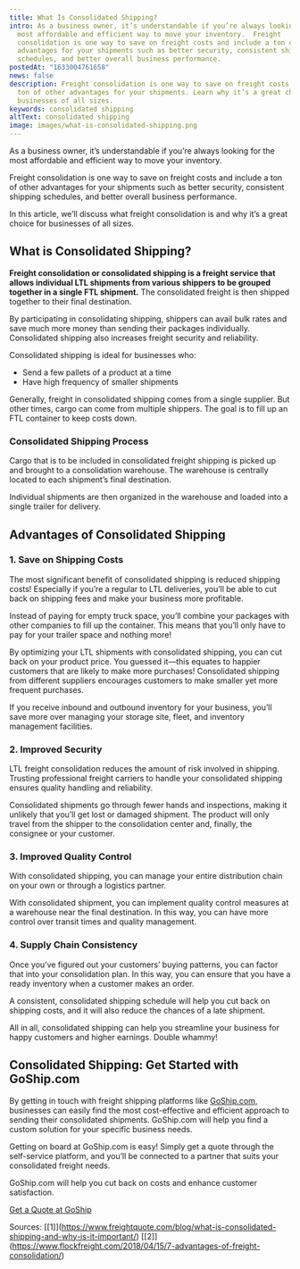 ```yaml
---
title: What Is Consolidated Shipping?
intro: As a business owner, it’s understandable if you’re always looking for the
  most affordable and efficient way to move your inventory.  Freight
  consolidation is one way to save on freight costs and include a ton of other
  advantages for your shipments such as better security, consistent shipping
  schedules, and better overall business performance.
postedAt: "1633004761658"
news: false
description: Freight consolidation is one way to save on freight costs plus a
  ton of other advantages for your shipments. Learn why it’s a great choice for
  businesses of all sizes.
keywords: consolidated shipping
altText: consolidated shipping
image: images/what-is-consolidated-shipping.png
---
```

<!--StartFragment-->

As a business owner, it’s understandable if you’re always looking for the most affordable and efficient way to move your inventory.

Freight consolidation is one way to save on freight costs and include a ton of other advantages for your shipments such as better security, consistent shipping schedules, and better overall business performance.

In this article, we’ll discuss what freight consolidation is and why it’s a great choice for businesses of all sizes.

## What is Consolidated Shipping?

**Freight consolidation or consolidated shipping is a freight service that allows individual LTL shipments from various shippers to be grouped together in a single FTL shipment.** The consolidated freight is then shipped together to their final destination.

By participating in consolidating shipping, shippers can avail bulk rates and save much more money than sending their packages individually. Consolidated shipping also increases freight security and reliability.

Consolidated shipping is ideal for businesses who:

* Send a few pallets of a product at a time
* Have high frequency of smaller shipments

Generally, freight in consolidated shipping comes from a single supplier. But other times, cargo can come from multiple shippers. The goal is to fill up an FTL container to keep costs down.

### Consolidated Shipping Process

Cargo that is to be included in consolidated freight shipping is picked up and brought to a consolidation warehouse. The warehouse is centrally located to each shipment’s final destination.

Individual shipments are then organized in the warehouse and loaded into a single trailer for delivery.

## Advantages of Consolidated Shipping

### 1. Save on Shipping Costs

The most significant benefit of consolidated shipping is reduced shipping costs! Especially if you’re a regular to LTL deliveries, you’ll be able to cut back on shipping fees and make your business more profitable.

Instead of paying for empty truck space, you’ll combine your packages with other companies to fill up the container. This means that you’ll only have to pay for your trailer space and nothing more!

By optimizing your LTL shipments with consolidated shipping, you can cut back on your product price. You guessed it––this equates to happier customers that are likely to make more purchases! Consolidated shipping from different suppliers encourages customers to make smaller yet more frequent purchases.

If you receive inbound and outbound inventory for your business, you’ll save more over managing your storage site, fleet, and inventory management facilities.

### 2. Improved Security

LTL freight consolidation reduces the amount of risk involved in shipping. Trusting professional freight carriers to handle your consolidated shipping ensures quality handling and reliability.

Consolidated shipments go through fewer hands and inspections, making it unlikely that you’ll get lost or damaged shipment. The product will only travel from the shipper to the consolidation center and, finally, the consignee or your customer.

### 3. Improved Quality Control

With consolidated shipping, you can manage your entire distribution chain on your own or through a logistics partner.

With consolidated shipment, you can implement quality control measures at a warehouse near the final destination. In this way, you can have more control over transit times and quality management.

### 4. Supply Chain Consistency

Once you’ve figured out your customers’ buying patterns, you can factor that into your consolidation plan. In this way, you can ensure that you have a ready inventory when a customer makes an order.

A consistent, consolidated shipping schedule will help you cut back on shipping costs, and it will also reduce the chances of a late shipment.

All in all, consolidated shipping can help you streamline your business for happy customers and higher earnings. Double whammy!

## Consolidated Shipping: Get Started with GoShip.com

By getting in touch with freight shipping platforms like [GoShip.com,](https://www.goship.com/) businesses can easily find the most cost-effective and efficient approach to sending their consolidated shipments. GoShip.com will help you find a custom solution for your specific business needs.

Getting on board at GoShip.com is easy! Simply get a quote through the self-service platform, and you’ll be connected to a partner that suits your consolidated freight needs.

GoShip.com will help you cut back on costs and enhance customer satisfaction.

[Get a Quote at GoShip](https://www.goship.com/)

Sources: [\[1]](https://www.freightquote.com/blog/what-is-consolidated-shipping-and-why-is-it-important/) [\[2]](https://www.flockfreight.com/2018/04/15/7-advantages-of-freight-consolidation/)

<!--EndFragment-->